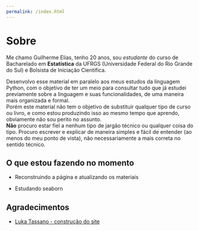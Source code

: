 ```yaml
---
permalink: /index.html
---
```


# Sobre

Me chamo Guilherme Elias, tenho 20 anos, sou *estudante* do curso de Bacharelado em **Estatística** da UFRGS (Universidade Federal do Rio Grande do Sul) e Bolsista de Iniciação Cientifica.

Desenvolvo esse material em paralelo aos meus estudos da linguagem Python, com o objetivo de ter um meio para consultar tudo que já estudei previamente sobre a linguagem e suas funcionalidades, de uma maneira mais organizada e formal.  
Porém este material não tem o objetivo de substituir qualquer tipo de curso ou livro, e como estou produzindo isso ao mesmo tempo que aprendo, obviamente não sou perito no assunto.  
**Não** procuro estar fiel a nenhum tipo de jargão técnico ou qualquer coisa do tipo. Procuro escrever e explicar de maneira simples e fácil de entender (ao menos do meu ponto de vista), não necessariamente a mais correta no sentido técnico.

## O que estou fazendo no momento

- Reconstruindo a página e atualizando os materiais
  
- Estudando seaborn

## Agradecimentos

- [Luka Tassano - construção do site](https://github.com/lukatassano)
